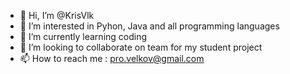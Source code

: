 - 👋 Hi, I’m @KrisVlk
- 👀 I’m interested in Pyhon, Java and all programming languages
- 🌱 I’m currently learning coding
- 💞️ I’m looking to collaborate on team for my student project
- 📫 How to reach me : pro.velkov@gmail.com

<!---
KrisVlk/KrisVlk is a ✨ special ✨ repository because its `README.md` (this file) appears on your GitHub profile.
You can click the Preview link to take a look at your changes.
--->
